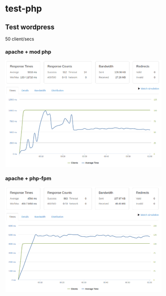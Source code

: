 # test-php

## Test wordpress

50 client/secs

### apache + mod php

![graph-wordpress-apache-phpmod](https://raw.githubusercontent.com/pojer-s/test-php/master/img/graph-wordpress-apache-phpmod.png  "graph-wordpress-apache-phpmod")

### apache + php-fpm

![graph-wordpress-apache-phpfpm](https://raw.githubusercontent.com/pojer-s/test-php/master/img/graph-wordpress-apache-phpfpm.png  "graph-wordpress-apache-phpfpm")
